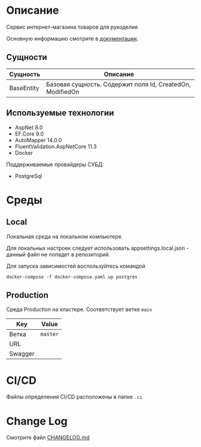 # Описание
Сервис интернет-магазина товаров для рукоделия

Основную информацию смотрите в [документации](https://docs.google.com/document/d/1P3uVEATefHxcxj-jKH4acKeJyOVQBqeSlbtKDuyILrs/edit?usp=sharing).

## Сущности

| Сущность     | Описание                                                                     |
| ------------ |------------------------------------------------------------------------------|
| BaseEntity   | Базовая сущность. Содержит поля Id, CreatedOn, ModifiedOn |

## Используемые технологии

* AspNet 8.0
* EF.Core 9.0
* AutoMapper 14.0.0
* FluentValidation.AspNetCore 11.3
* Docker

Поддерживаемые провайдеры СУБД:

* PostgreSql

# Среды

## Local
Локальная среда на локальном компьютере.

Для локальных настроек следует использовать appsettings.local.json - данный файл не попадет в репозиторий.

Для запуска зависимостей воспользуйтесь командой

    docker-compose -f docker-compose.yaml up postgres

## Production
Среда Production на кластере. Соответствует ветке `main`

| Key | Value |
| --- | ---  |
| Ветка | `master` |
| URL |  |
| Swagger |  |

# CI/CD

Файлы определения CI/CD расположены в папке `.ci`

# Change Log

Смотрите файл [CHANGELOG.md](./CHANGELOG.md)


